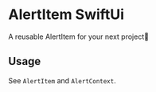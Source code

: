 # AlertItem SwiftUi

A reusable AlertItem for your next project🚧

## Usage 

See `AlertItem` and `AlertContext`.
